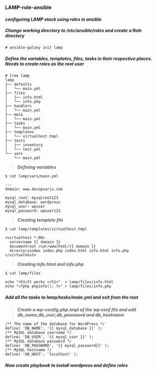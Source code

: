 ### LAMP-role-ansible
#### *configuring LAMP stack using roles in ansible*

##### Change working directory to /etc/ansible/roles and create a Role directory
`# ansible-galaxy init lamp`

##### Define the variables, templates, files, tasks in their respective places. Needs to create roles as the root user
```
# tree lamp
lamp
├── defaults
│   └── main.yml
├── files
│   ├── info.html
│   └── info.php
├── handlers
│   └── main.yml
├── meta
│   └── main.yml
├── tasks
│   └── main.yml
├── templates
│   └── virtualhost.tmpl
├── tests
│   ├── inventory
│   └── test.yml
└── vars
    └── main.yml
```
> __*Defining variables*__
```
$ cat lamp/vars/main.yml 

---
domain: www.devopsarju.com

mysql_root: mysqlroot123
mysql_database: wordpress
mysql_user: wpuser
mysql_password: wpuser123
```
> __*Creating template file*__
```
$ cat lamp/templates/virtualhost.tmpl

<virtualhost *:80>
  servername {{ domain }}
  documentroot /var/www/html/{{ domain }}
  directoryindex index.php index.html info.html info.php
</virtualhost>
```
> __*Creating info.html and info.php*__
```
$ cat lamp/files

echo "<h1>It works </h1>"  > lamp/files/info.html
echo "<?php phpinfo(); ?>" > lamp/files/info.php
```

##### Add all the tasks to lamp/tasks/main.yml and exit from the root

> __*Create a wp-config.php.tmpl of the wp conf file and edit db_name,db_user,db_password and db_hostname*__
```
/** The name of the database for WordPress */
define( 'DB_NAME', '{{ mysql_database }}' );
/** MySQL database username */
define( 'DB_USER', '{{ mysql_user }}' );
/** MySQL database password */
define( 'DB_PASSWORD', '{{ mysql_password}}' );
/** MySQL hostname */
define( 'DB_HOST', 'localhost' );
```
##### Now create playbook to install wordpress and define roles
